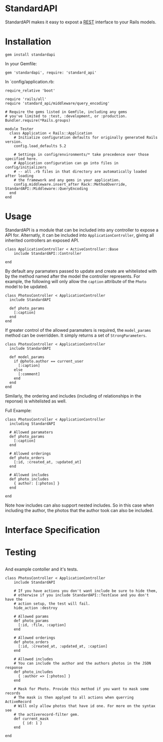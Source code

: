 # StandardAPI

StandardAPI makes it easy to expost a [REST](https://en.wikipedia.org/wiki/Representational_state_transfer)
interface to your Rails models.

# Installation

    gem install standardapi

In your Gemfile:

    gem 'standardapi', require: 'standard_api'

In `config/application.rb:

    require_relative 'boot'

    require 'rails/all'
    require 'standard_api/middleware/query_encoding'

    # Require the gems listed in Gemfile, including any gems
    # you've limited to :test, :development, or :production.
    Bundler.require(*Rails.groups)

    module Tester
      class Application < Rails::Application
        # Initialize configuration defaults for originally generated Rails version.
        config.load_defaults 5.2

        # Settings in config/environments/* take precedence over those specified here.
        # Application configuration can go into files in config/initializers
        # -- all .rb files in that directory are automatically loaded after loading
        # the framework and any gems in your application.
        config.middleware.insert_after Rack::MethodOverride, StandardAPI::Middleware::QueryEncoding
      end
    end

# Usage

StandardAPI is a module that can be included into any controller to expose a API
for. Alternatly, it can be included into `ApplicationController`, giving all
inherited controllers an exposed API.

    class ApplicationController < ActiveController::Base
        include StandardAPI::Controller

    end

By default any paramaters passed to update and create are whitelisted with by
the method named after the model the controller represents. For example, the
following will only allow the `caption` attribute of the `Photo` model to be
updated.

    class PhotosController < ApplicationController
      include StandardAPI
      
      def photo_params
        [:caption]
      end
    end

If greater control of the allowed paramaters is required, the `model_params`
method can be overridden. It simply returns a set of `StrongParameters`.

    class PhotosController < ApplicationController
      include StandardAPI
      
      def model_params
        if @photo.author == current_user
          [:caption]
        else
          [:comment]
        end
      end
    end

Similarly, the ordering and includes (including of relationships in the reponse)
is whitelisted as well.

Full Example:

    class PhotosController < ApplicationController
      including StandardAPI

      # Allowed paramaters
      def photo_params
        [:caption]
      end

      # Allowed orderings
      def photo_orders
        [:id, :created_at, :updated_at]
      end

      # Allowed includes
      def photo_includes
        { author: [:photos] }
      end

    end

Note how includes can also support nested includes. So in this case when
including the author, the photos that the author took can also be included.

# Interface Specification

# Testing

##

And example contoller and it's tests.

    class PhotosController < ApplicationController
        include StandardAPI

        # If you have actions you don't want include be sure to hide them,
        # otherwise if you include StandardAPI::TestCase and you don't have the
        # action setup, the test will fail.
        hide_action :destroy

        # Allowed params
        def photo_params
          [:id, :file, :caption]
        end
  
        # Allowed orderings
        def photo_orders
          [:id, :created_at, :updated_at, :caption]
        end

        # Allowed includes
        # You can include the author and the authors photos in the JSON response
        def photo_includes
          { :author => [:photos] }
        end

        # Mask for Photo. Provide this method if you want to mask some records
        # The mask is then applyed to all actions when querring ActiveRecord
        # Will only allow photos that have id one. For more on the syntax see
        # the activerecord-filter gem.
        def current_mask
            { id: 1 }
        end

    end
